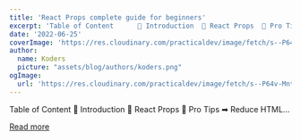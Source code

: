 ```yaml
---
title: 'React Props complete guide for beginners'
excerpt: 'Table of Content      📌 Introduction  📌 React Props  📌 Pro Tips   ➡ Reduce HTML...'
date: '2022-06-25'
coverImage: 'https://res.cloudinary.com/practicaldev/image/fetch/s--P64v-Mnt--/c_imagga_scale,f_auto,fl_progressive,h_420,q_auto,w_1000/https://dev-to-uploads.s3.amazonaws.com/uploads/articles/v2y6iiibdnco7jti68zp.png'
author:
  name: Koders
  picture: "assets/blog/authors/koders.png"
ogImage:
  url: 'https://res.cloudinary.com/practicaldev/image/fetch/s--P64v-Mnt--/c_imagga_scale,f_auto,fl_progressive,h_420,q_auto,w_1000/https://dev-to-uploads.s3.amazonaws.com/uploads/articles/v2y6iiibdnco7jti68zp.png'
---
```


Table of Content      📌 Introduction  📌 React Props  📌 Pro Tips   ➡ Reduce HTML...

[Read more](https://dev.to/suchintan/use-react-props-like-a-pro--1gll)
